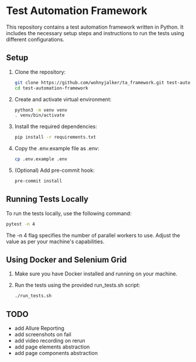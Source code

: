 # Test Automation Framework

This repository contains a test automation framework written in Python. It includes the necessary setup steps and instructions to run the tests using different configurations.

## Setup

1. Clone the repository:

   ```bash
   git clone https://github.com/wohnyjalker/ta_framework.git test-automation-framework
   cd test-automation-framework
   ```
2. Create and activate virtual environment:
   ```bash
   python3 -m venv venv
   . venv/bin/activate
   ```

3. Install the required dependencies:
    ```bash
    pip install -r requirements.txt
    ```

4. Copy the .env.example file as .env:
    ```bash
    cp .env.example .env
    ```

5. (Optional) Add pre-commit hook:

   ```bash
   pre-commit install
   ```



## Running Tests Locally

To run the tests locally, use the following command:
```bash
pytest -n 4
```
The -n 4 flag specifies the number of parallel workers to use. Adjust the value as per your machine's capabilities.

## Using Docker and Selenium Grid

1. Make sure you have Docker installed and running on your machine.

2. Run the tests using the provided run_tests.sh script:

    ```bash
    ./run_tests.sh
    ```

## TODO
* add Allure Reporting
* add screenshots on fail
* add video recording on rerun
* add page elements abstraction
* add page components abstraction
